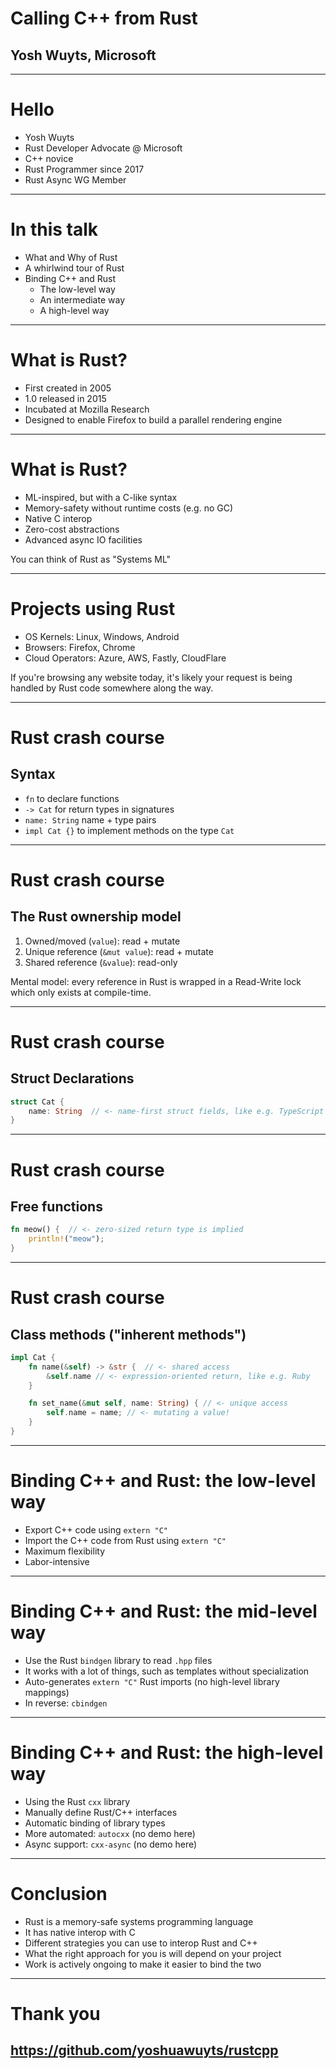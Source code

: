 # Calling C++ from Rust
## Yosh Wuyts, Microsoft

---
# Hello

- Yosh Wuyts
- Rust Developer Advocate @ Microsoft
- C++ novice
- Rust Programmer since 2017
- Rust Async WG Member

---

# In this talk

- What and Why of Rust
- A whirlwind tour of Rust
- Binding C++ and Rust
    - The low-level way
    - An intermediate way
    - A high-level way

---

# What is Rust?

- First created in 2005
- 1.0 released in 2015
- Incubated at Mozilla Research
- Designed to enable Firefox to build a parallel rendering engine

---

# What is Rust?

- ML-inspired, but with a C-like syntax
- Memory-safety without runtime costs (e.g. no GC)
- Native C interop
- Zero-cost abstractions
- Advanced async IO facilities

You can think of Rust as "Systems ML"

---

# Projects using Rust

- OS Kernels: Linux, Windows, Android
- Browsers: Firefox, Chrome
- Cloud Operators: Azure, AWS, Fastly, CloudFlare

If you're browsing any website today, it's likely your request is being handled by Rust code somewhere along the way.

---

# Rust crash course
## Syntax

- `fn` to declare functions
- `-> Cat` for return types in signatures
- `name: String` name + type pairs
- `impl Cat {}` to implement methods on the type `Cat`

---

# Rust crash course

## The Rust ownership model

1. Owned/moved (`value`): read + mutate
1. Unique reference (`&mut value`): read + mutate
2. Shared reference (`&value`): read-only

Mental model: every reference in Rust is wrapped in a Read-Write lock which only exists at compile-time.

---

# Rust crash course

## Struct Declarations

```rust
struct Cat {
    name: String  // <- name-first struct fields, like e.g. TypeScript
}
```

---

# Rust crash course

## Free functions

```rust
fn meow() {  // <- zero-sized return type is implied
    println!("meow");
}
```

---

# Rust crash course

## Class methods ("inherent methods")

```rust
impl Cat {
    fn name(&self) -> &str {  // <- shared access
        &self.name // <- expression-oriented return, like e.g. Ruby
    }

    fn set_name(&mut self, name: String) { // <- unique access
        self.name = name; // <- mutating a value!
    }
}
```

---

# Binding C++ and Rust: the low-level way

- Export C++ code using `extern "C"`
- Import the C++ code from Rust using `extern "C"`
- Maximum flexibility
- Labor-intensive

---

# Binding C++ and Rust: the mid-level way

- Use the Rust `bindgen` library to read `.hpp` files
- It works with a lot of things, such as templates without specialization
- Auto-generates `extern "C"` Rust imports (no high-level library mappings)
- In reverse: `cbindgen`

---

# Binding C++ and Rust: the high-level way

- Using the Rust `cxx` library
- Manually define Rust/C++ interfaces
- Automatic binding of library types
- More automated: `autocxx` (no demo here)
- Async support: `cxx-async` (no demo here)

---

# Conclusion

- Rust is a memory-safe systems programming language
- It has native interop with C
- Different strategies you can use to interop Rust and C++
- What the right approach for you is will depend on your project
- Work is actively ongoing to make it easier to bind the two

---

# Thank you

## https://github.com/yoshuawuyts/rustcpp
